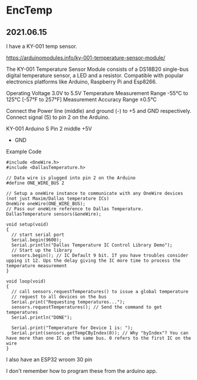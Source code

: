 # EncTemp

## 2021.06.15 ##

I have a KY-001 temp sensor.

https://arduinomodules.info/ky-001-temperature-sensor-module/

The KY-001 Temperature Sensor Module consists of a DS18B20 single-bus digital temperature sensor, a LED and a resistor. Compatible with popular electronics platforms like Arduino, Raspberry Pi and Esp8266.

Operating Voltage	3.0V to 5.5V
Temperature Measurement Range	-55°C to 125°C [-57°F to 257°F]
Measurement Accuracy Range	±0.5°C

Connect the Power line (middle) and ground (-) to +5 and GND respectively. Connect signal (S) to pin 2 on the Arduino.

KY-001	Arduino
S	Pin 2
middle	+5V
-	GND


Example Code
```
#include <OneWire.h>
#include <DallasTemperature.h>

// Data wire is plugged into pin 2 on the Arduino
#define ONE_WIRE_BUS 2

// Setup a oneWire instance to communicate with any OneWire devices (not just Maxim/Dallas temperature ICs)
OneWire oneWire(ONE_WIRE_BUS);
// Pass our oneWire reference to Dallas Temperature. 
DallasTemperature sensors(&oneWire);

void setup(void)
{
  // start serial port
  Serial.begin(9600);
  Serial.println("Dallas Temperature IC Control Library Demo");
  // Start up the library
  sensors.begin(); // IC Default 9 bit. If you have troubles consider upping it 12. Ups the delay giving the IC more time to process the temperature measurement
}

void loop(void)
{ 
  // call sensors.requestTemperatures() to issue a global temperature 
  // request to all devices on the bus
  Serial.print("Requesting temperatures...");
  sensors.requestTemperatures(); // Send the command to get temperatures
  Serial.println("DONE");

  Serial.print("Temperature for Device 1 is: ");
  Serial.print(sensors.getTempCByIndex(0)); // Why "byIndex"? You can have more than one IC on the same bus. 0 refers to the first IC on the wire
}
```

I also have an ESP32 wroom 30 pin

I don't remember how to program these from the arduino app.